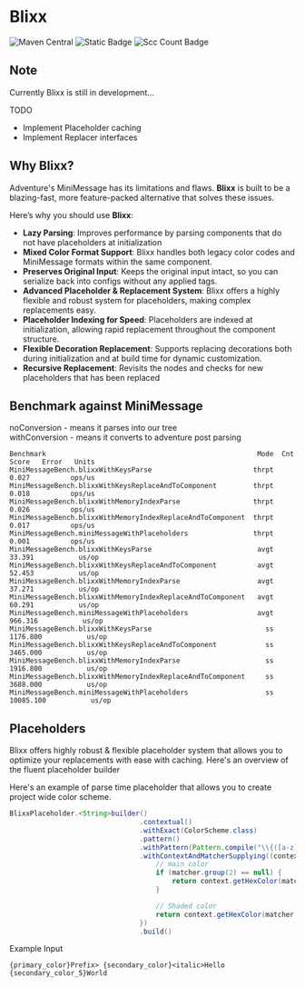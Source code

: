 # Blixx
![Maven Central](https://img.shields.io/maven-central/v/dev.oop778.blixx/blixx-core)
![Static Badge](https://img.shields.io/badge/Java_version-8-brightgreene)
![Scc Count Badge](https://sloc.xyz/github/oop-778/blixx?category=code)

## Note
Currently Blixx is still in development...

TODO
- Implement Placeholder caching
- Implement Replacer interfaces

## Why Blixx?

Adventure's MiniMessage has its limitations and flaws. **Blixx** is built to be a blazing-fast, more feature-packed alternative that solves these issues.

Here’s why you should use **Blixx**:

- **Lazy Parsing**: Improves performance by parsing components that do not have placeholders at initialization
- **Mixed Color Format Support**: Blixx handles both legacy color codes and MiniMessage formats within the same component.
- **Preserves Original Input**: Keeps the original input intact, so you can serialize back into configs without any applied tags.
- **Advanced Placeholder & Replacement System**: Blixx offers a highly flexible and robust system for placeholders, making complex replacements easy.
- **Placeholder Indexing for Speed**: Placeholders are indexed at initialization, allowing rapid replacement throughout the component structure.
- **Flexible Decoration Replacement**: Supports replacing decorations both during initialization and at build time for dynamic customization.
- **Recursive Replacement**: Revisits the nodes and checks for new placeholders that has been replaced

## Benchmark against MiniMessage
noConversion - means it parses into our tree  
withConversion - means it converts to adventure post parsing  
```text
Benchmark                                                    Mode  Cnt      Score   Error   Units
MiniMessageBench.blixxWithKeysParse                         thrpt           0.027          ops/us
MiniMessageBench.blixxWithKeysReplaceAndToComponent         thrpt           0.018          ops/us
MiniMessageBench.blixxWithMemoryIndexParse                  thrpt           0.026          ops/us
MiniMessageBench.blixxWithMemoryIndexReplaceAndToComponent  thrpt           0.017          ops/us
MiniMessageBench.miniMessageWithPlaceholders                thrpt           0.001          ops/us
MiniMessageBench.blixxWithKeysParse                          avgt          33.391           us/op
MiniMessageBench.blixxWithKeysReplaceAndToComponent          avgt          52.453           us/op
MiniMessageBench.blixxWithMemoryIndexParse                   avgt          37.271           us/op
MiniMessageBench.blixxWithMemoryIndexReplaceAndToComponent   avgt          60.291           us/op
MiniMessageBench.miniMessageWithPlaceholders                 avgt         966.316           us/op
MiniMessageBench.blixxWithKeysParse                            ss        1176.800           us/op
MiniMessageBench.blixxWithKeysReplaceAndToComponent            ss        3465.000           us/op
MiniMessageBench.blixxWithMemoryIndexParse                     ss        1916.800           us/op
MiniMessageBench.blixxWithMemoryIndexReplaceAndToComponent     ss        3688.000           us/op
MiniMessageBench.miniMessageWithPlaceholders                   ss       10085.100           us/op

```

## Placeholders
Blixx offers highly robust & flexible placeholder system that allows you to optimize your replacements with ease with caching.
Here's an overview of the fluent placeholder builder

Here's an example of parse time placeholder that allows you to create project wide color scheme.
```java
BlixxPlaceholder.<String>builder()
                                .contextual()
                                .withExact(ColorScheme.class)
                                .pattern()
                                .withPattern(Pattern.compile("\\{([a-z]+)_color(?:_([1-9]))?}"))
                                .withContextAndMatcherSupplying((context, matcher) -> {
                                    // main color
                                    if (matcher.group(2) == null) {
                                        return context.getHexColor(matcher.group(1), 0);
                                    }

                                    // Shaded color
                                    return context.getHexColor(matcher.group(1), Integer.parseInt(matcher.group(2)));
                                })
                                .build()
```
Example Input
```aiignore
{primary_color}Prefix> {secondary_color}<italic>Hello {secondary_color_5}World
```
